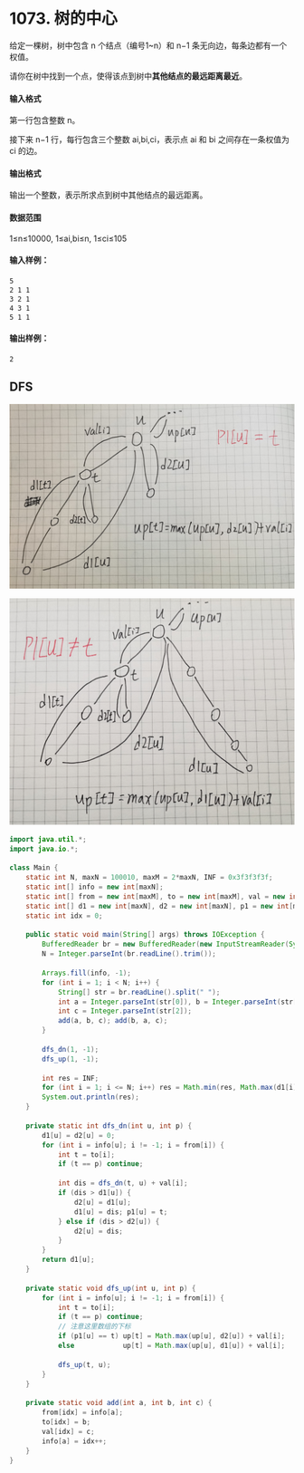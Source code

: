 # 1073. 树的中心

给定一棵树，树中包含 n 个结点（编号1~n）和 n−1 条无向边，每条边都有一个权值。

请你在树中找到一个点，使得该点到树中**其他结点的最远距离最近**。

#### 输入格式

第一行包含整数 n。

接下来 n−1 行，每行包含三个整数 ai,bi,ci，表示点 ai 和 bi 之间存在一条权值为 ci 的边。

#### 输出格式

输出一个整数，表示所求点到树中其他结点的最远距离。

#### 数据范围

1≤n≤10000, 1≤ai,bi≤n, 1≤ci≤105

#### 输入样例：

```
5 
2 1 1 
3 2 1 
4 3 1 
5 1 1
```

#### 输出样例：

```
2
```



## DFS

![](pic/1073_1.jpg)

![](pic/1073_2.jpg)

```java
import java.util.*;
import java.io.*;

class Main {
    static int N, maxN = 100010, maxM = 2*maxN, INF = 0x3f3f3f3f;
    static int[] info = new int[maxN];
    static int[] from = new int[maxM], to = new int[maxM], val = new int[maxM];
    static int[] d1 = new int[maxN], d2 = new int[maxN], p1 = new int[maxN], up = new int[maxN];
    static int idx = 0;

    public static void main(String[] args) throws IOException {
        BufferedReader br = new BufferedReader(new InputStreamReader(System.in));
        N = Integer.parseInt(br.readLine().trim());

        Arrays.fill(info, -1);
        for (int i = 1; i < N; i++) {
            String[] str = br.readLine().split(" ");
            int a = Integer.parseInt(str[0]), b = Integer.parseInt(str[1]);
            int c = Integer.parseInt(str[2]);
            add(a, b, c); add(b, a, c);
        }

        dfs_dn(1, -1);
        dfs_up(1, -1);
        
        int res = INF;
        for (int i = 1; i <= N; i++) res = Math.min(res, Math.max(d1[i], up[i]));
        System.out.println(res);
    }

    private static int dfs_dn(int u, int p) {
        d1[u] = d2[u] = 0;
        for (int i = info[u]; i != -1; i = from[i]) {
            int t = to[i];
            if (t == p) continue;

            int dis = dfs_dn(t, u) + val[i];
            if (dis > d1[u]) {
                d2[u] = d1[u]; 
                d1[u] = dis; p1[u] = t;
            } else if (dis > d2[u]) {
                d2[u] = dis;
            }
        }
        return d1[u];
    }

    private static void dfs_up(int u, int p) {
        for (int i = info[u]; i != -1; i = from[i]) {
            int t = to[i];
            if (t == p) continue;
			// 注意这里数组的下标
            if (p1[u] == t) up[t] = Math.max(up[u], d2[u]) + val[i];
            else            up[t] = Math.max(up[u], d1[u]) + val[i];

            dfs_up(t, u);
        }
    }

    private static void add(int a, int b, int c) {
        from[idx] = info[a];
        to[idx] = b;
        val[idx] = c;
        info[a] = idx++;
    }
}
```

